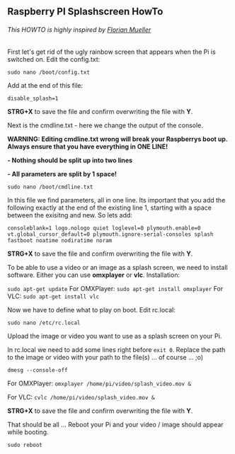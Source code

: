 ## Raspberry PI Splashscreen HowTo

###### This HOWTO is highly inspired by [Florian Mueller](https://florianmuller.com/topic/technology)

First let's get rid of the ugly rainbow screen that appears when the Pi is switched on. Edit the config.txt:

`sudo nano /boot/config.txt`

Add at the end of this file:

`disable_splash=1`

**STRG+X** to save the file and confirm overwriting the file with **Y**.

Next is the cmdline.txt - here we change the output of the console.

**WARNING: Editing cmdline.txt wrong will break your Raspberrys boot up. Always ensure that you have everything in ONE LINE!**

**- Nothing should be split up into two lines**

**- All parameters are split by 1 space!**

`sudo nano /boot/cmdline.txt`

In this file we find parameters, all in one line. Its important that you add the following exactly at the end of the existing line 1, starting with a space between the exisitng and new. So lets add:

```consoleblank=1 logo.nologo quiet loglevel=0 plymouth.enable=0 vt.global_cursor_default=0 plymouth.ignore-serial-consoles splash fastboot noatime nodiratime noram```

**STRG+X** to save the file and confirm overwriting the file with **Y**.

To be able to use a video or an image as a splash screen, we need to install software. Either you can use **omxplayer** or **vlc**. Installation:

`sudo apt-get update`
For OMXPlayer: `sudo apt-get install omxplayer`
For VLC: `sudo apt-get install vlc`

Now we have to define what to play on boot. Edit rc.local:

`sudo nano /etc/rc.local`

Upload the image or video you want to use as a splash screen on your Pi.

In rc.local we need to add some lines right before `exit 0`. Replace the path to the image or video with your path to the file(s) ... of course ... ;o)

`dmesg --console-off`

For OMXPlayer: `omxplayer /home/pi/video/splash_video.mov &`

For VLC: `cvlc /home/pi/video/splash_video.mov &`

**STRG+X** to save the file and confirm overwriting the file with **Y**.

That should be all ... Reboot your Pi and your video / image should appear while booting.

`sudo reboot`
